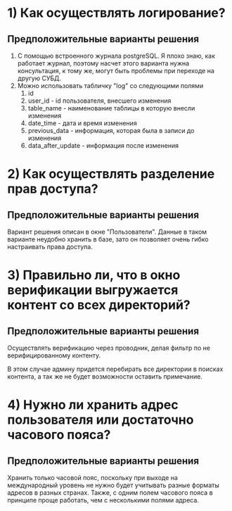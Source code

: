 # 1) Как осуществлять логирование? 
## Предположительные варианты решения
1. С помощью встроенного журнала postgreSQL. Я плохо знаю, как работает журнал, поэтому насчет этого варианта
нужна консультация, к тому же, могут быть проблемы при переходе на другую СУБД.
2. Можно использовать табличку "log" со следующими полями
    1. id
    2. user_id - id пользователя, внесшего изменения
    3. table_name - наименование таблицы в которую внесли изменения
    4. date_time - дата и время изменения
    5. previous_data - информация, которая была в записи до изменения
    6. data_after_update - информация после изменения

# 2) Как осуществлять разделение прав доступа?
## Предположительные варианты решения
Вариант решения описан в окне "Пользователи". Данные в таком варианте неудобно хранить в базе, зато он
позволяет очень гибко настраивать права доступа.

# 3) Правильно ли, что в окно верификации выгружается контент со всех директорий?
## Предположительные варианты решения
Осуществлять верификацию через проводник, делая фильтр по не верифицированному контенту.

В этом случае админу придется перебирать все директории в поисках контента, а так же не будет возможности
оставить примечание.

# 4) Нужно ли хранить адрес пользователя или достаточно часового пояса?
## Предположительные варианты решения
Хранить только часовой пояс, поскольку при выходе на международный уровень не нужно будет учитывать
разные форматы адресов в разных странах. Также, с одним полем часового пояса в принципе проще работать, чем
с несколькими полями адреса.